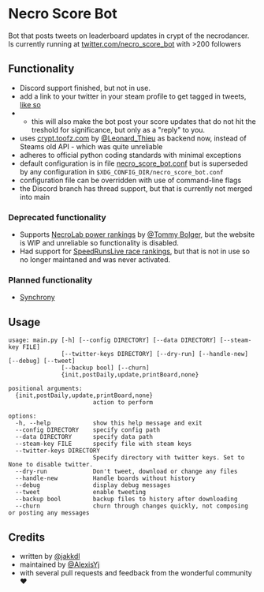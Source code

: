 # Necro Score Bot
Bot that posts tweets on leaderboard updates in crypt of the necrodancer.  
Is currently running at [twitter.com/necro_score_bot](https://twitter.com/necro_score_bot) with >200 followers

## Functionality
* Discord support finished, but not in use.  
* add a link to your twitter in your steam profile to get tagged in tweets, [like so](https://steamcommunity.com/profiles/76561198074553183)
* * this will also make the bot post your score updates that do not hit the treshold for significance, but only as a "reply" to you.
* uses [crypt.toofz.com](https://crypt.toofz.com/leaderboards) by [@Leonard_Thieu](https://github.com/leonard-thieu/toofz-necrodancer) as backend now, instead of Steams old API - which was quite unreliable
* adheres to official python coding standards with minimal exceptions
* default configuration is in file [necro_score_bot.conf](https://github.com/jakkdl/necro_score_bot/blob/master/necro_score_bot.conf) but is superseded by any configuration in `$XDG_CONFIG_DIR/necro_score_bot.conf`
* configuration file can be overridden with use of command-line flags
* the Discord branch has thread support, but that is currently not merged into main

### Deprecated functionality
* Supports [NecroLab power rankings](https://www.necrolab.com/) by [@Tommy Bolger](https://github.com/tommy-bolger), but the website is WIP and unreliable so functionality is disabled.
* Had support for [SpeedRunsLive race rankings](https://www.speedrunslive.com/races/game/necrodancer), but that is not in use so no longer maintaned and was never activated.

### Planned functionality
* [Synchrony](https://necro.marukyu.de/)


## Usage
```
usage: main.py [-h] [--config DIRECTORY] [--data DIRECTORY] [--steam-key FILE]
               [--twitter-keys DIRECTORY] [--dry-run] [--handle-new] [--debug] [--tweet]
               [--backup bool] [--churn]
               {init,postDaily,update,printBoard,none}

positional arguments:
  {init,postDaily,update,printBoard,none}
                        action to perform

options:
  -h, --help            show this help message and exit
  --config DIRECTORY    specify config path
  --data DIRECTORY      specify data path
  --steam-key FILE      specify file with steam keys
  --twitter-keys DIRECTORY
                        Specify directory with twitter keys. Set to None to disable twitter.
  --dry-run             Don't tweet, download or change any files
  --handle-new          Handle boards without history
  --debug               display debug messages
  --tweet               enable tweeting
  --backup bool         backup files to history after downloading
  --churn               churn through changes quickly, not composing or posting any messages
```


## Credits
* written by [@jakkdl](https://github.com/jakkdl)  
* maintained by [@AlexisYj](https://github.com/alexismartin)
* with several pull requests and feedback from the wonderful community ❤️
